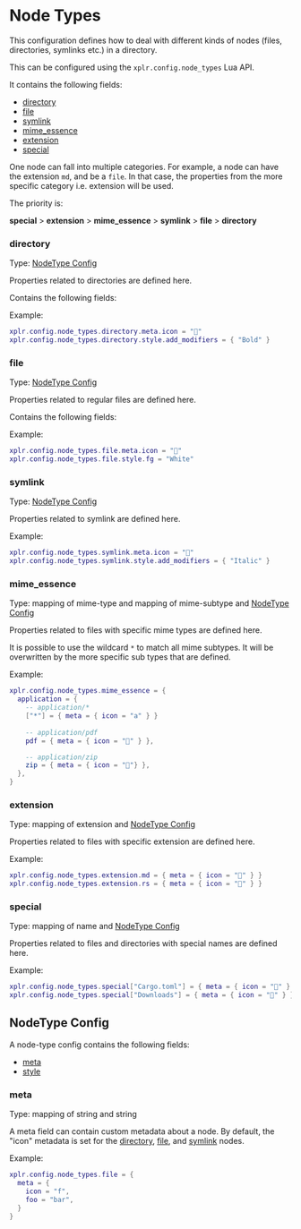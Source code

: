 Node Types
==========

This configuration defines how to deal with different kinds of nodes (files,
directories, symlinks etc.) in a directory.

This can be configured using the `xplr.config.node_types` Lua API.

It contains the following fields:

- [directory](#directory)
- [file](#file)
- [symlink](#symlink)
- [mime_essence](#mime_essence)
- [extension](#extension)
- [special](#special)

One node can fall into multiple categories. For example, a node can have the
extension `md`, and be a `file`. In that case, the properties from the more
specific category i.e. extension will be used.

The priority is:

**special** > **extension** > **mime_essence** > **symlink** > **file** > **directory**


### directory

Type: [NodeType Config](#nodetype-config)

Properties related to directories are defined here.

Contains the following fields:

Example:

```lua
xplr.config.node_types.directory.meta.icon = ""
xplr.config.node_types.directory.style.add_modifiers = { "Bold" }
```


### file

Type: [NodeType Config](#nodetype-config)

Properties related to regular files are defined here.

Contains the following fields:

Example:

```lua
xplr.config.node_types.file.meta.icon = ""
xplr.config.node_types.file.style.fg = "White"
```


### symlink

Type: [NodeType Config](#nodetype-config)

Properties related to symlink are defined here.

Example:

```lua
xplr.config.node_types.symlink.meta.icon = ""
xplr.config.node_types.symlink.style.add_modifiers = { "Italic" }
```


### mime_essence

Type: mapping of mime-type and mapping of mime-subtype and [NodeType Config](#nodetype-config)

Properties related to files with specific mime types are defined here.

It is possible to use the wildcard `*` to match all mime subtypes. It will be
overwritten by the more specific sub types that are defined.

Example:

```lua
xplr.config.node_types.mime_essence = {
  application = {
    -- application/*
    ["*"] = { meta = { icon = "a" } }
    
    -- application/pdf
    pdf = { meta = { icon = "" } },

    -- application/zip
    zip = { meta = { icon = ""} },
  },
}
```

### extension

Type: mapping of extension and [NodeType Config](#nodetype-config)

Properties related to files with specific extension are defined here.

Example:

```lua
xplr.config.node_types.extension.md = { meta = { icon = "" } }
xplr.config.node_types.extension.rs = { meta = { icon = "🦀" } }
```

### special

Type: mapping of name and [NodeType Config](#nodetype-config)

Properties related to files and directories with special names are defined
here.

Example:

```lua
xplr.config.node_types.special["Cargo.toml"] = { meta = { icon = "" } }
xplr.config.node_types.special["Downloads"] = { meta = { icon = "" } }
```


NodeType Config
---------------

A node-type config contains the following fields:

- [meta](#meta)
- [style](style.md)

### meta

Type: mapping of string and string

A meta field can contain custom metadata about a node. By default, the "icon"
metadata is set for the [directory](#directory), [file](#file), and
[symlink](#symlink) nodes.

Example:

```lua
xplr.config.node_types.file = {
  meta = {
    icon = "f",
    foo = "bar",
  }
}
```
